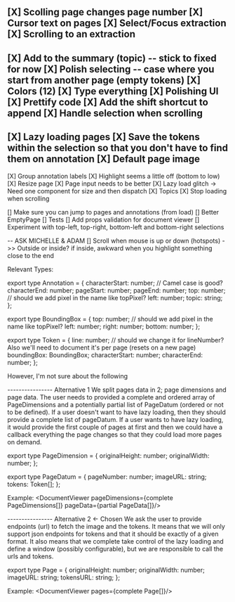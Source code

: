 [X] Scolling page changes page number
[X] Cursor text on pages
[X] Select/Focus extraction
[X] Scrolling to an extraction
--- 
[X] Add to the summary (topic) -- stick to fixed for now
[X] Polish selecting -- case where you start from another page (empty tokens)
[X] Colors (12)
[X] Type everything
[X] Polishing UI
[X] Prettify code
[X] Add the shift shortcut to append
[X] Handle selection when scrolling
--- 
[X] Lazy loading pages
[X] Save the tokens within the selection so that you don't have to find them on annotation
[X] Default page image
---
[X] Group annotation labels
[X] Highlight seems a little off (bottom to low)
[X] Resize page
[X] Page input needs to be better
[X] Lazy load glitch -> Need one component for size and then dispatch
[X] Topics
[X] Stop loading when scrolling

[] Make sure you can jump to pages and annotations (from load)
[] Better EmptyPage
[] Tests
[] Add props validation for document viewer
[] Experiment with top-left, top-right, bottom-left and bottom-right selections


-- ASK MICHELLE & ADAM
[] Scroll when mouse is up or down (hotspots) ->> Outside or inside? if inside, awkward when you highlight something close to the end


Relevant Types: 

export type Annotation = {
    characterStart: number; // Camel case is good?
    characterEnd: number;
    pageStart: number;
    pageEnd: number;
    top: number;  // should we add pixel in the name like topPixel?
    left: number;
    topic: string;
};

export type BoundingBox = {
    top: number; // should we add pixel in the name like topPixel?
    left: number;
    right: number;
    bottom: number;
};

export type Token = { 
    line: number; // should we change it for lineNumber? Also we'll need to document it's per page (resets on a new page)
    boundingBox: BoundingBox;
    characterStart: number;
    characterEnd: number;
};


However, I'm not sure about the following

---------------- Alternative 1
We split pages data in 2; page dimensions and page data.
The user needs to provided a complete and ordered array of PageDimensions and a potentially partial list of PageDatum (ordered or not to be defined).
If a user doesn't want to have lazy loading, then they should provide a complete list of pageDatum.
If a user wants to have lazy loading, it would provide the first couple of pages at first and then we could have a callback everything the page changes so that they could load more pages on demand.

export type PageDimension = {
    originalHeight: number;
    originalWidth: number;
};

export type PageDatum = {
    pageNumber: number;
    imageURL: string;
    tokens: Token[];
};

Example:
<DocumentViewer
    pageDimensions={complete PageDimensions[]}
    pageData={partial PageData[]}/>

---------------- Alternative 2  <- Chosen
We ask the user to provide endpoints (url) to fetch the image and the tokens. 
It means that we will only support json endpoints for tokens and that it should be exactly of a given format.
It also means that we complete take control of the lazy loading and define a window (possibly configurable), but we are responsible to call the urls and tokens.

export type Page = {
    originalHeight: number;
    originalWidth: number;
    imageURL: string;
    tokensURL: string;
};

Example:
<DocumentViewer
    pages={complete Page[]}/>